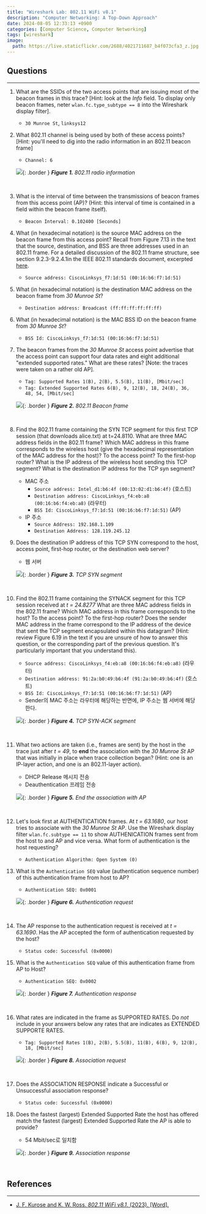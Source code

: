```yaml
---
title: "Wireshark Lab: 802.11 WiFi v8.1"
description: "Computer Networking: A Top-Down Approach"
date: 2024-08-05 12:33:13 +0900
categories: [Computer Science, Computer Networking]
tags: [wireshark]
image:
  path: https://live.staticflickr.com/2688/4021711687_b4f073cfa3_z.jpg
---
```


## Questions

---

1. What are the SSIDs of the two access points that are issuing most of the beacon frames in this trace? [Hint: look at the _Info_ field. To display only beacon frames, neter `wlan.fc.type_subtype == 8` into the Wireshark display filter].
   - `30 Munroe St`, `linksys12`

2. What 802.11 channel is being used by both of these access points? [Hint: you'll need to dig into the radio information in an 802.11 beacon frame]
   - `Channel: 6`

   ![](/posts/20240805/radio-info.png){: .border }
   _**Figure 1.** 802.11 radio information_

   <br>

3. What is the interval of time between the transmissions of beacon frames from this access point (AP)? (Hint: this interval of time is contained in a field within the beacon frame itself).
   - `Beacon Interval: 0.102400 [Seconds]`

4. What (in hexadecimal notation) is the source MAC address on the beacon frame from this access point? Recall from Figure 7.13 in the text that the source, destination, and BSS are three addresses used in an 802.11 frame. For a detailed discussion of the 802.11 frame structure, see section 9.2.3-9.2.4.1in the IEEE 802.11 standards document, excerpted [here](https://gaia.cs.umass.edu/wireshark-labs/802.11-9.2.4.1_spec+wireshark_filters.pdf).
   - `Source address: CiscoLinksys_f7:1d:51 (00:16:b6:f7:1d:51)`

5. What (in hexadecimal notation) is the destination MAC address on the beacon frame from _30 Munroe St_?
   - `Destination address: Broadcast (ff:ff:ff:ff:ff:ff)`

6. What (in hexadecimal notation) is the MAC BSS ID on the beacon frame from _30 Munroe St_?
   - `BSS Id: CiscoLinksys_f7:1d:51 (00:16:b6:f7:1d:51)`

7. The beacon frames from the _30 Munroe St_ access point advertise that the access point can support four data rates and eight additional "extended supported rates." What are these rates? [Note: the traces were taken on a rather old AP].
   - `Tag: Supported Rates 1(B), 2(B), 5.5(B), 11(B), [Mbit/sec]`
   - `Tag: Extended Supported Rates 6(B), 9, 12(B), 18, 24(B), 36, 48, 54, [Mbit/sec]`

   ![](/posts/20240805/beacon-frame.png){: .border }
   _**Figure 2.** 802.11 Beacon frame_

   <br>

8. Find the 802.11 frame containing the SYN TCP segment for this first TCP session (that downloads alice.txt) at t=24.8110. What are three MAC address fields in the 802.11 frame? Which MAC address in this frame corresponds to the wireless host (give the hexadecimal representation of the MAC address for the host)? To the access point? To the first-hop router? What is the IP address of the wireless host sending this TCP segment? What is the destination IP address for the TCP syn segment?
   - MAC 주소
     - `Source address: Intel_d1:b6:4f (00:13:02:d1:b6:4f)` (호스트)
     - `Destination address: CiscoLinksys_f4:eb:a8 (00:16:b6:f4:eb:a8)` (라우터)
     - `BSS Id: CiscoLinksys_f7:1d:51 (00:16:b6:f7:1d:51)` (AP)
   - IP 주소
     - `Source Address: 192.168.1.109`
     - `Destination Address: 128.119.245.12`

9. Does the destination IP address of this TCP SYN correspond to the host, access point, first-hop router, or the destination web server?
   - 웹 서버

   ![](/posts/20240805/tcp-syn.png){: .border }
   _**Figure 3.** TCP SYN segment_

   <br>

10. Find the 802.11 frame containing the SYNACK segment for this TCP session received at _t = 24.8277_ What are three MAC address fields in the 802.11 frame? Which MAC address in this frame corresponds to the host? To the access point? To the first-hop router? Does the sender MAC address in the frame correspond to the IP address of the device that sent the TCP segment encapsulated within this datagram? (Hint: review Figure 6.19 in the text if you are unsure of how to answer this question, or the corresponding part of the previous question. It's particularly important that you understand this).
    - `Source address: CiscoLinksys_f4:eb:a8 (00:16:b6:f4:eb:a8)` (라우터)
    - `Destination address: 91:2a:b0:49:b6:4f (91:2a:b0:49:b6:4f)` (호스트)
    - `BSS Id: CiscoLinksys_f7:1d:51 (00:16:b6:f7:1d:51)` (AP)
    - Sender의 MAC 주소는 라우터에 해당하는 반면에, IP 주소는 웹 서버에 해당한다.

    ![](/posts/20240805/tcp-syn-ack.png){: .border }
    _**Figure 4.** TCP SYN-ACK segment_

    <br>

11. What two actions are taken (i.e., frames are sent) by the host in the trace just after _t = 49_, to **end** the association with the _30 Munroe St_ AP that was initially in place when trace collection began? (Hint: one is an IP-layer action, and one is an 802.11-layer action).
    - DHCP Release 메시지 전송
    - Deauthentication 프레임 전송

    ![](/posts/20240805/end-association.png){: .border }
    _**Figure 5.** End the association with AP_

    <br>

12. Let's look first at AUTHENTICATION frames. At _t = 63.1680_, our host tries to associate with the _30 Munroe St_ AP. Use the Wireshark display filter `wlan.fc.subtype == 11` to show AUTHENICATION frames sent from the host to and AP and vice versa. What form of authentication is the host requesting?
    - `Authentication Algorithm: Open System (0)`

13. What is the `Authentication SEQ` value (authentication sequence number) of this authentication frame from host to AP?
    - `Authentication SEQ: 0x0001`

    ![](/posts/20240805/auth-request.png){: .border }
    _**Figure 6.** Authentication request_

    <br>

14. The AP response to the authentication request is received at _t = 63.1690_. Has the AP accepted the form of authentication requested by the host?
    - `Status code: Successful (0x0000)`

15. What is the `Authentication SEQ` value of this authentication frame from AP to Host?
    - `Authentication SEQ: 0x0002`

    ![](/posts/20240805/auth-response.png){: .border }
    _**Figure 7.** Authentication response_

    <br>

16. What rates are indicated in the frame as SUPPORTED RATES. Do _not_ include in your answers below any rates that are indicates as EXTENDED SUPPORTE RATES.
    - `Tag: Supported Rates 1(B), 2(B), 5.5(B), 11(B), 6(B), 9, 12(B), 18, [Mbit/sec]`

    ![](/posts/20240805/association-request.png){: .border }
    _**Figure 8.** Association request_

    <br>

17. Does the ASSOCIATION RESPONSE indicate a Successful or Unsuccessful association response?
    - `Status code: Successful (0x0000)`

18. Does the fastest (largest) Extended Supported Rate the host has offered match the fastest (largest) Extended Supported Rate the AP is able to provide?
    - 54 Mbit/sec로 일치함

    ![](/posts/20240805/association-response.png){: .border }
    _**Figure 9.** Association response_

    <br>

## References

---

- [J. F. Kurose and K. W. Ross. _802.11 WiFi v8.1_. (2023). [Word].](https://www-net.cs.umass.edu/wireshark-labs/Wireshark_802.11_v8.1.doc)
